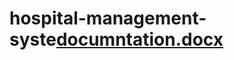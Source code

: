 # hospital-management-syste[documntation.docx](https://github.com/ashrafmt/hospital-management-syste/files/11538538/documntation.docx)
